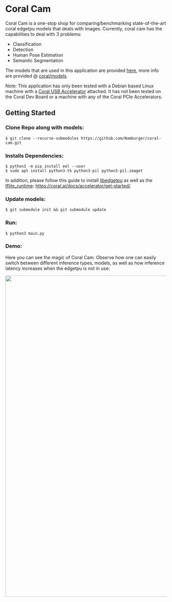 # Coral Cam

Coral Cam is a one-stop shop for comparing/benchmarking state-of-the-art coral edgetpu models that deals with images.
Currently, coral cam has the capabilities to deal with 3 problems:

- Classification
- Detection
- Human Pose Estimation
- Semantic Segmentation

The models that are used in this application are provided [here](https://github.com/google-coral/test_data), more info
are provided @ [coral/models](https://coral.ai/models).

Note:
This application has only been tested with a Debian based Linux machine with
a  [Coral USB Accelerator](https://coral.ai/products/accelerator) attached. It has not been tested on the Coral Dev
Board or a machine with any of the Coral PCIe Accelerators.

## Getting Started

### Clone Repo along with models:

```
$ git clone --recurse-submodules https://github.com/Namburger/coral-cam.git
```

### Installs Dependencies:

```
$ python3 -m pip install eel --user
$ sudo apt install python3-tk python3-pil python3-pil.imaget
```

In addition, please follow this guide to
install [libedgetpu](https://coral.ai/docs/accelerator/get-started/#1-install-the-edge-tpu-runtime) as well as
the [tflite_runtime](https://coral.ai/docs/accelerator/get-started/#2-install-the-pycoral-library):
https://coral.ai/docs/accelerator/get-started/

### Update models:

```
$ git submodule init && git submodule update
```

### Run:

```
$ python3 main.py
```

### Demo:

Here you can see the magic of Coral Cam. Observe how one can easily switch between different inference types, models, as
well as how inference latency increases when the edgetpu is not in use:

<img src="demo.gif" width="1000">

